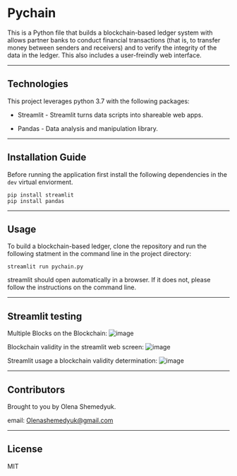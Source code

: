 # Pychain
This is a Python file that builds a blockchain-based ledger system with allows partner banks to conduct financial transactions (that is, to transfer money between senders and receivers) and to verify the integrity of the data in the ledger. This also includes a user-freindly web interface. 

---

## Technologies

This project leverages python 3.7 with the following packages:

* Streamlit - Streamlit turns data scripts into shareable web apps.

* Pandas - Data analysis and manipulation library.

---

## Installation Guide 

Before running the application first install the following dependencies in the ```dev``` virtual enviorment. 

```
pip install streamlit
pip install pandas
```

---

## Usage 

To build a blockchain-based ledger, clone the repository and run the following statment in the command line in the project directory: 

```streamlit run pychain.py```

streamlit should open automatically in a browser. If it does not, please follow the instructions on the command line.

---

## Streamlit testing

Multiple Blocks on the Blockchain: 
![image](https://github.com/Oleener/Challenge_18_Pychain/blob/main/Images%20-%20Blockchain/1.png)

Blockchain validity in the streamlit web screen:
![image](https://github.com/Oleener/Challenge_18_Pychain/blob/main/Images%20-%20Blockchain/2.png)

Streamlit usage a blockchain validity determination:
![image](https://github.com/Oleener/Challenge_18_Pychain/blob/main/Images%20-%20Blockchain/3.png)

---

## Contributors

Brought to you by Olena Shemedyuk.

email: Olenashemedyuk@gmail.com

---

## License

MIT
